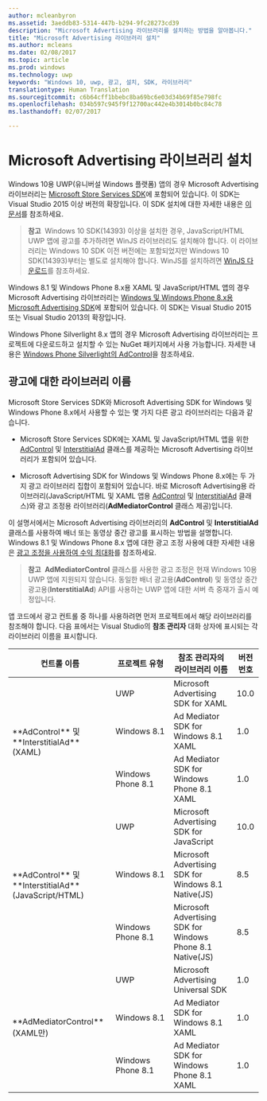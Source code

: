 ```yaml
---
author: mcleanbyron
ms.assetid: 3aeddb83-5314-447b-b294-9fc28273cd39
description: "Microsoft Advertising 라이브러리를 설치하는 방법을 알아봅니다."
title: "Microsoft Advertising 라이브러리 설치"
ms.author: mcleans
ms.date: 02/08/2017
ms.topic: article
ms.prod: windows
ms.technology: uwp
keywords: "Windows 10, uwp, 광고, 설치, SDK, 라이브러리"
translationtype: Human Translation
ms.sourcegitcommit: c6b64cff1bbebc8ba69bc6e03d34b69f85e798fc
ms.openlocfilehash: 034b597c945f9f12700ac442e4b3014b0bc84c78
ms.lasthandoff: 02/07/2017

---
```


# <a name="install-the-microsoft-advertising-libraries"></a>Microsoft Advertising 라이브러리 설치




Windows 10용 UWP(유니버설 Windows 플랫폼) 앱의 경우 Microsoft Advertising 라이브러리는 [Microsoft Store Services SDK](http://aka.ms/store-em-sdk)에 포함되어 있습니다. 이 SDK는 Visual Studio 2015 이상 버전의 확장입니다. 이 SDK 설치에 대한 자세한 내용은 [이 문서](microsoft-store-services-sdk.md)를 참조하세요.

> **참고**&nbsp;&nbsp;Windows 10 SDK(14393) 이상을 설치한 경우, JavaScript/HTML UWP 앱에 광고를 추가하려면 WinJS 라이브러리도 설치해야 합니다. 이 라이브러리는 Windows 10 SDK 이전 버전에는 포함되었지만 Windows 10 SDK(14393)부터는 별도로 설치해야 합니다. WinJS를 설치하려면 [WinJS 다운로드](http://try.buildwinjs.com/download/GetWinJS/)를 참조하세요.

Windows 8.1 및 Windows Phone 8.x용 XAML 및 JavaScript/HTML 앱의 경우 Microsoft Advertising 라이브러리는 [Windows 및 Windows Phone 8.x용 Microsoft Advertising SDK](http://aka.ms/store-8-sdk)에 포함되어 있습니다. 이 SDK는 Visual Studio 2015 또는 Visual Studio 2013의 확장입니다.

Windows Phone Silverlight 8.x 앱의 경우 Microsoft Advertising 라이브러리는 프로젝트에 다운로드하고 설치할 수 있는 NuGet 패키지에서 사용 가능합니다. 자세한 내용은 [Windows Phone Silverlight의 AdControl](adcontrol-in-windows-phone-silverlight.md)을 참조하세요.

## <a name="library-names-for-advertising"></a>광고에 대한 라이브러리 이름


Microsoft Store Services SDK와 Microsoft Advertising SDK for Windows 및 Windows Phone 8.x에서 사용할 수 있는 몇 가지 다른 광고 라이브러리는 다음과 같습니다.

* Microsoft Store Services SDK에는 XAML 및 JavaScript/HTML 앱을 위한 [AdControl](https://msdn.microsoft.com/library/windows/apps/microsoft.advertising.winrt.ui.adcontrol.aspx) 및 [InterstitialAd](https://msdn.microsoft.com/library/windows/apps/microsoft.advertising.winrt.ui.interstitialad.aspx) 클래스를 제공하는 Microsoft Advertising 라이브러리가 포함되어 있습니다.

* Microsoft Advertising SDK for Windows 및 Windows Phone 8.x에는 두 가지 광고 라이브러리 집합이 포함되어 있습니다. 바로 Microsoft Advertising용 라이브러리(JavaScript/HTML 및 XAML 앱용 [AdControl](https://msdn.microsoft.com/library/windows/apps/microsoft.advertising.winrt.ui.adcontrol.aspx) 및 [InterstitialAd](https://msdn.microsoft.com/library/windows/apps/microsoft.advertising.winrt.ui.interstitialad.aspx) 클래스)와 광고 조정용 라이브러리(**AdMediatorControl** 클래스 제공)입니다.

이 설명서에서는 Microsoft Advertising 라이브러리의 **AdControl** 및 **InterstitialAd** 클래스를 사용하여 배너 또는 동영상 중간 광고를 표시하는 방법을 설명합니다. Windows 8.1 및 Windows Phone 8.x 앱에 대한 광고 조정 사용에 대한 자세한 내용은 [광고 조정을 사용하여 수익 최대화](https://msdn.microsoft.com/library/windows/apps/xaml/dn864359.aspx)를 참조하세요.

>**참고**&nbsp;&nbsp;**AdMediatorControl** 클래스를 사용한 광고 조정은 현재 Windows 10용 UWP 앱에 지원되지 않습니다. 동일한 배너 광고용(**AdControl**) 및 동영상 중간 광고용(**InterstitialAd**) API를 사용하는 UWP 앱에 대한 서버 측 중재가 출시 예정입니다.

앱 코드에서 광고 컨트롤 중 하나를 사용하려면 먼저 프로젝트에서 해당 라이브러리를 참조해야 합니다. 다음 표에서는 Visual Studio의 **참조 관리자** 대화 상자에 표시되는 각 라이브러리 이름을 표시합니다.


<table>
    <thead>
        <tr><th>컨트롤 이름</th><th>프로젝트 유형</th><th>참조 관리자의 라이브러리 이름</th><th>버전 번호</th></tr>
    </thead>
    <tbody>
    <tr>
            <td rowspan="3">**AdControl** 및 **InterstitialAd**(XAML)</td>
            <td>UWP</td>
            <td>Microsoft Advertising SDK for XAML</td>
            <td>10.0</td>
        </tr>
        <tr>
            <td>Windows 8.1</td>
            <td>Ad Mediator SDK for Windows 8.1 XAML</td>
            <td>1.0</td>
        </tr>
        <tr>
            <td>Windows Phone 8.1</td>
            <td>Ad Mediator SDK for Windows Phone 8.1 XAML</td>
            <td>1.0</td>
        </tr>
    <tr>
            <td rowspan="3">**AdControl** 및 **InterstitialAd**(JavaScript/HTML)</td>
            <td>UWP</td>
            <td>Microsoft Advertising SDK for JavaScript</td>
            <td>10.0</td>
        </tr>
        <tr>
            <td>Windows 8.1</td>
            <td>Microsoft Advertising SDK for Windows 8.1 Native(JS)</td>
            <td>8.5</td>
        </tr>
        <tr>
            <td>Windows Phone 8.1</td>
            <td>Microsoft Advertising SDK for Windows Phone 8.1 Native(JS)</td>
            <td>8.5</td>
        </tr>
    <tr>
            <td rowspan="3">**AdMediatorControl**(XAML만)</td>
            <td>UWP</td>
            <td>Microsoft Advertising Universal SDK</td>
            <td>1.0</td>
        </tr>
        <tr>
            <td>Windows 8.1</td>
            <td>Ad Mediator SDK for Windows 8.1 XAML</td>
            <td>1.0</td>
        </tr>
        <tr>
            <td>Windows Phone 8.1</td>
            <td>Ad Mediator SDK for Windows Phone 8.1 XAML</td>
            <td>1.0</td>
        </tr>
    </tbody>
</table>

 

 

 

